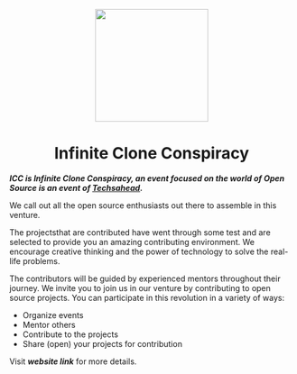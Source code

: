 <p align="center">
  <a><img src="https://github.com/Techsahead/ICC-Website/blob/main/Logos/ICC%20GitHub.png" width="200px"> </a>
</p>
<h1 align="center">Infinite Clone Conspiracy</h1>

**_ICC is Infinite Clone Conspiracy, an event focused on the world of Open Source is an event of [Techsahead](https://linktr.ee/techsahead)._**

We call out all the open source enthusiasts out there to assemble in this venture.

The projectsthat are contributed have went through some test and are selected to provide you an amazing contributing environment. We encourage creative thinking and the power of technology to solve the real-life problems.

The contributors will be guided by experienced mentors throughout their journey. We invite you to join us in our venture by contributing to open source projects. You can participate in this revolution in a variety of ways:
- Organize events
- Mentor others
- Contribute to the projects
- Share (open) your projects for contribution 

Visit ___website link___ for more details.
